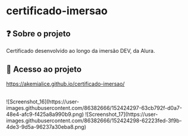 # certificado-imersao

## ❓ Sobre o projeto

Certificado desenvolvido ao longo da imersão DEV, da Alura.

## 📁 Acesso ao projeto

https://akemialice.github.io/certificado-imersao/


<br>
![Screenshot_16](https://user-images.githubusercontent.com/86382666/152424297-63cb792f-d0a7-48e4-afc9-f425a8a990b9.png)
![Screenshot_17](https://user-images.githubusercontent.com/86382666/152424298-62223fed-3f9b-4de3-9d5a-96237a30eba8.png)
